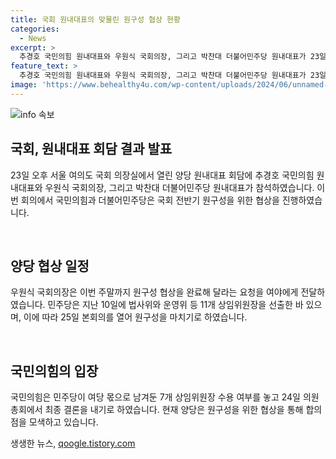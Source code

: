 ```yaml
---
title: 국회 원내대표의 맞물린 원구성 협상 현황
categories:
  - News
excerpt: >
  추경호 국민의힘 원내대표와 우원식 국회의장, 그리고 박찬대 더불어민주당 원내대표가 23일 국회에서 열린 원내대표 회담에 참석했습니다. 양당은 전반기 원구성을 위한 협상에 나서며, 이번 주말까지 협상을 마무리하고 원구성을 결정할 계획입니다. 민주당은 25일 본회의를 열어 원구성을 마쳐야 한다는 입장이며, 국민의힘은 민주당이 남겨둔 7개 상임위원장 수용 여부를 의원총회에서 결정할 예정입니다.
feature_text: >
  추경호 국민의힘 원내대표와 우원식 국회의장, 그리고 박찬대 더불어민주당 원내대표가 23일 국회에서 열린 원내대표 회담에 참석했습니다. 양당은 전반기 원구성을 위한 협상에 나서며, 이번 주말까지 협상을 마무리하고 원구성을 결정할 계획입니다. 민주당은 25일 본회의를 열어 원구성을 마쳐야 한다는 입장이며, 국민의힘은 민주당이 남겨둔 7개 상임위원장 수용 여부를 의원총회에서 결정할 예정입니다.
image: 'https://www.behealthy4u.com/wp-content/uploads/2024/06/unnamed-file.png'
---
```


<p><img src="https://www.behealthy4u.com/wp-content/uploads/2024/06/unnamed-file.png" alt="info 속보" /></p>

<h2 data-ke-size="size26">국회, 원내대표 회담 결과 발표</h2>

<p data-ke-size="size16">23일 오후 서울 여의도 국회 의장실에서 열린 양당 원내대표 회담에 추경호 국민의힘 원내대표와 우원식 국회의장, 그리고 박찬대 더불어민주당 원내대표가 참석하였습니다. 이번 회의에서 국민의힘과 더불어민주당은 국회 전반기 원구성을 위한 협상을 진행하였습니다.</p>

<p data-ke-size="size16">&nbsp;</p>

<h2 data-ke-size="size26">양당 협상 일정</h2>

<p data-ke-size="size16">우원식 국회의장은 이번 주말까지 원구성 협상을 완료해 달라는 요청을 여야에게 전달하였습니다. 민주당은 지난 10일에 법사위와 운영위 등 11개 상임위원장을 선출한 바 있으며, 이에 따라 25일 본회의를 열어 원구성을 마치기로 하였습니다.</p>

<p data-ke-size="size16">&nbsp;</p>

<h2 data-ke-size="size26">국민의힘의 입장</h2>

<p data-ke-size="size16">국민의힘은 민주당이 여당 몫으로 남겨둔 7개 상임위원장 수용 여부를 놓고 24일 의원총회에서 최종 결론을 내기로 하였습니다. 현재 양당은 원구성을 위한 협상을 통해 합의점을 모색하고 있습니다.</p>

생생한 뉴스, <a href="https://qoogle.tistory.com" rel="dofollow">qoogle.tistory.com</a>


